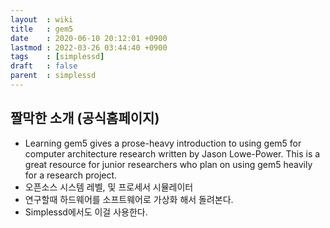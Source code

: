 ```yaml
---
layout  : wiki
title   : gem5
date    : 2020-06-10 20:12:01 +0900
lastmod : 2022-03-26 03:44:40 +0900
tags    : [simplessd]
draft   : false
parent  : simplessd
---
```


## 짤막한 소개 (공식홈페이지)
 * Learning gem5 gives a prose-heavy introduction to using gem5 for computer architecture research written by Jason Lowe-Power. This is a great resource for junior researchers who plan on using gem5 heavily for a research project.
 * 오픈소스 시스템 레벨, 및 프로세서 시뮬레이터
 * 연구할때 하드웨어를 소프트웨어로 가상화 해서 돌려본다.
 * Simplessd에서도 이걸 사용한다.
